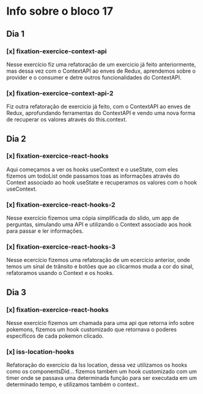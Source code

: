 # Info sobre o bloco 17
## Dia 1
### [x] fixation-exercice-context-api
Nesse exercício fiz uma refatoração de um exercicio já feito anteriormente, mas dessa vez com o ContextAPI ao enves de Redux, aprendemos sobre o provider e o consumer e detre outros funcionalidades do ContextAPI.
### [x] fixation-exercice-context-api-2
Fiz outra refatoração de exercicio já feito, com o ContextAPI ao enves de Redux, aprofundando ferramentas do ContextAPI e vendo uma nova forma de recuperar os valores através do this.context. 
## Dia 2
### [x] fixation-exercice-react-hooks
Aqui começamos a ver os hooks useContext e o useState, com eles fizemos um todoList onde passamos toas as informações através do Context associado ao hook useState e recuperamos os valores com o hook useContext.
### [x] fixation-exercice-react-hooks-2
Nesse exercício fizemos uma cópia simplificada do slido, um app de perguntas, simulando uma API e utilizando o Context associado aos hook para passar e ler informações.
### [x] fixation-exercice-react-hooks-3
Nesse ecercício fizemos uma refatoração de um ecercício anterior, onde temos um sinal de trânsito e botões que ao clicarmos muda a cor do sinal, refatoramos usando o Context e os hooks.
## Dia 3
### [x] fixation-exercice-react-hooks
Nesse exercício fizemos um chamada para uma api que retorna info sobre pokemons, fizemos um hook customizado que retornava o poderes específicos de cada pokemon clicado.
### [x] iss-location-hooks
Refatoração do exercício da Iss location, dessa vez utilizamos os hooks como os componentsDid... fizemos também um hook customizado com um timer onde se passava uma determinada função para ser executada em um determinado tempo, e utilizamos também o context..
